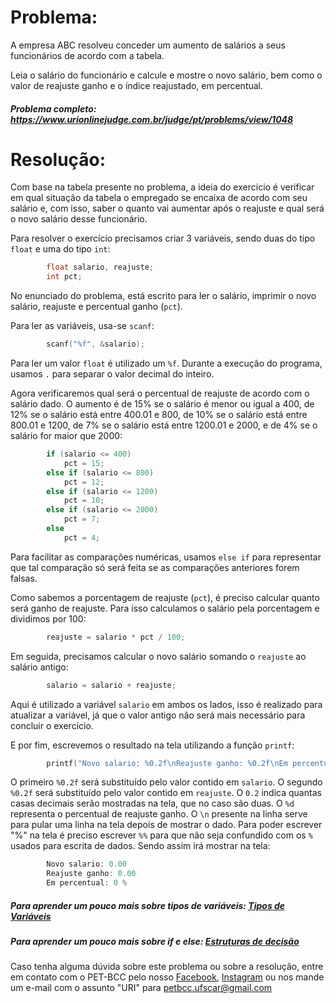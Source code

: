 # Problema:

A empresa ABC resolveu conceder um aumento de salários a seus funcionários de acordo com a tabela.

Leia o salário do funcionário e calcule e mostre o novo salário, bem como o valor de reajuste ganho e o índice reajustado, em percentual.

##### Problema completo: https://www.urionlinejudge.com.br/judge/pt/problems/view/1048

# Resolução:

Com base na tabela presente no problema, a ideia do exercício é verificar em qual situação da tabela o empregado se encaixa de acordo com seu salário e, com isso, saber o quanto vai aumentar após o reajuste e qual será o novo salário desse funcionário.

Para resolver o exercício precisamos criar 3 variáveis, sendo duas do tipo `float` e uma do tipo `int`:
```c
        float salario, reajuste;
        int pct;
```
No enunciado do problema, está escrito para ler o salário, imprimir o novo salário, reajuste e percentual ganho (`pct`).

Para ler as variáveis, usa-se `scanf`:
```c
        scanf("%f", &salario);
```
Para ler um valor `float` é utilizado um `%f`. Durante a execução do programa, usamos `.` para separar o valor decimal do inteiro.

Agora verificaremos qual será o percentual de reajuste de acordo com o salário dado. O aumento é de 15% se o salário é menor ou igual a 400, de 12% se o salário está entre 400.01 e 800, de 10% se o salário está entre 800.01 e 1200, de 7% se o salário está entre 1200.01 e 2000, e de 4% se o salário for maior que 2000:
```c
        if (salario <= 400)
            pct = 15;
        else if (salario <= 800)
            pct = 12;
        else if (salario <= 1200)
            pct = 10;
        else if (salario <= 2000)
            pct = 7;
        else
            pct = 4;
```
Para facilitar as comparações numéricas, usamos `else if` para representar que tal comparação só será feita se as comparações anteriores forem falsas.

Como sabemos a porcentagem de reajuste (`pct`), é preciso calcular quanto será ganho de reajuste. Para isso calculamos o salário pela porcentagem e dividimos por 100:
```c
        reajuste = salario * pct / 100;
```
Em seguida, precisamos calcular o novo salário somando o `reajuste` ao salário antigo:
```c
        salario = salario + reajuste;
```
Aqui é utilizado a variável `salario` em ambos os lados, isso é realizado para atualizar a variável, já que o valor antigo não será mais necessário para concluir o exercício.

E por fim, escrevemos o resultado na tela utilizando a função `printf`:
```c
        printf("Novo salario: %0.2f\nReajuste ganho: %0.2f\nEm percentual: %d %%\n", salario, reajuste, pct);
```
O primeiro `%0.2f` será substituído pelo valor contido em `salario`. O segundo `%0.2f` será substituído pelo valor contido em `reajuste`. O `0.2` indica quantas casas decimais serão mostradas na tela, que no caso são duas. O `%d` representa o percentual de reajuste ganho. O `\n` presente na linha serve para pular uma linha na tela depois de mostrar o dado. Para poder escrever "%" na tela é preciso escrever `%%` para que não seja confundido com os `%` usados para escrita de dados. Sendo assim irá mostrar na tela:
```c
        Novo salario: 0.00
        Reajuste ganho: 0.00
        Em percentual: 0 %        
```

##### Para aprender um pouco mais sobre tipos de variáveis: [Tipos de Variáveis](http://linguagemc.com.br/tipos-de-dados-em-c/)
##### Para aprender um pouco mais sobre if e else: [Estruturas de decisão](http://linguagemc.com.br/estrutura-de-decisao-if-em-linguagem-c/)

Caso tenha alguma dúvida sobre este problema ou sobre a resolução, entre em contato com o PET-BCC pelo nosso
[Facebook](https://www.facebook.com/petbcc/),
[Instagram](https://www.instagram.com/petbcc.ufscar/)
ou nos mande um e-mail com o assunto "URI" para  petbcc.ufscar@gmail.com
